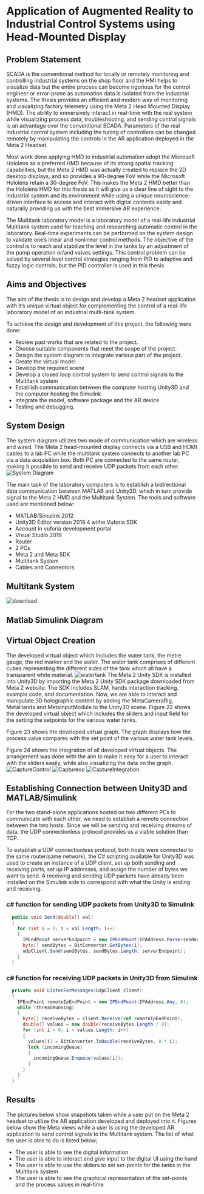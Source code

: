 # Application of Augmented Reality to Industrial Control Systems using Head-Mounted Display
## Problem Statement
SCADA is the conventional method for locally or remotely monitoring and controlling industrial systems on the shop floor and the HMI helps to visualize data but the entire
process can become rigorious for the control engineer or error-prone as automation data is isolated from the industrial systems. The thesis provides an efficient and modern way of monitoring and visualizing factory telemetry using the Meta
2 Head Mounted Display (HMD). The ability to immersively interact in real-time with the real system while visualizing process data, troubleshooting, and sending
control signals is an advantage over the conventional SCADA. Parameters of the real industrial control system including the tuning of controllers can be changed remotely
by manipulating the controls in the AR application deployed in the Meta 2 Headset.

Most work done applying HMD to industrial automation adopt the Microsoft Hololens as a preferred HMD because of its strong spatial tracking capabilities, but the Meta
2 HMD was actually created to replace the 2D desktop displays, and so provides
a 90-degree FoV while the Microsoft Hololens retain a 30-degree FoV. This makes
the Meta 2 HMD better than the Hololens HMD for this thesis as it will give us a
clear line of sight to the industrial system and its environment while using a unique
neuroscience-driven interface to access and interact with digital contents easily and
naturally providing us with the best immersive AR experience.

The Multitank laboratory model is a laboratory model of a real-life industrial Multitank system used for teaching and researching automatic control in the laboratory. Real-time experiments can be performed on the system design to validate one’s
linear and nonlinear control methods. The objective of the control is to reach and
stabilize the level in the tanks by an adjustment of the pump operation or/and
valves settings. This control problem can be solved by several level control strategies
ranging from PID to adaptive and fuzzy logic controls, but the PID controller is
used in this thesis.

## Aims and Objectives
The aim of the thesis is to design and develop a Meta 2 headset application with it’s
unique virtual object for complementing the control of a real-life laboratory model
of an industrial multi-tank system.

To achieve the design and development of this project, the following were done:
* Review past works that are related to the project.
* Choose suitable components that meet the scope of the project.
* Design the system diagram to integrate various part of the project.
* Create the virtual model
* Develop the required scene
* Develop a closed loop control system to send control signals to the Multitank
system
* Establish communication between the computer hosting Unity3D and the
computer hosting the Simulink
* Integrate the model, software package and the AR device
* Testing and debugging.

## System Design
The system diagram utilizes two
mode of communication which are wireless and wired. The Meta 2 head-mounted
display connects via a USB and HDMI cables to a lab PC while the multitank system
connects to another lab PC via a data acquisition box. Both PC are connected to
the same router, making it possible to send and receive UDP packets from each
other.
![System Diagram](https://user-images.githubusercontent.com/37803559/127182410-911d66b7-3367-4a95-a6fa-47da9d21e4b6.PNG)

The main task of the laboratory computers is to establish a bidirectional data
communication between MATLAB and Unity3D, which in turn provide signal to the
Meta 2 HMD and the Multitank System. The tools and software used are mentioned
below:
* MATLAB/Simulink 2012
* Unity3D Editor version 2018.4 withe Vuforia SDK
* Account in vuforia development portal
* Visual Studio 2019
* Router
* 2 PCs
* Meta 2 and Meta SDK
* Multitank System
* Cables and Connectors

## Multitank System
![download](https://user-images.githubusercontent.com/37803559/127180696-bb071d5b-4cf0-4c2d-bf1f-82e9cf382270.jpg)

## Matlab Simulink Diagram
## Virtual Object Creation
The developed virtual object which includes the water tank, the
metre gauge, the red marker and the water. The water tank comprises of different
cubes representing the different sides of the tank which all have a transparent white
material.
![watertank](https://user-images.githubusercontent.com/37803559/127181996-049bd468-cdf8-42ac-81c4-6fdf5cf3fd77.png)
The Meta 2 Unity SDK is installed into Unity3D by importing the Meta 2 Unity
SDK package downloaded from Meta 2 website. The SDK includes SLAM, hands
interaction tracking, example code, and documentation. Now, we are able to interact
and manipulate 3D holographic content by adding the MetaCameraRig, MetaHands
and MetaInputModule to the Unity3D scene. Figure 22 shows the developed virtual
object which includes the sliders and input field for the setting the setpoints for the
various water tanks.

Figure 23 shows the developed virtual graph. The graph displays how the process
value compares with the set point of the various water tank levels.

Figure 24 shows the integration of all developed virtual objects. The arrangement
was done with the aim to make it easy for a user to interact with the sliders easily,
while also visualizing the data on the graph.
![CaptureControl](https://user-images.githubusercontent.com/37803559/127182045-e14f3589-3b13-4ada-a89a-3af51d978ee7.PNG)
![Captureoo](https://user-images.githubusercontent.com/37803559/127182073-ece5bc10-ff02-42f5-9477-824e4bee58d7.PNG)
![CaptureIntegration](https://user-images.githubusercontent.com/37803559/127182095-adf993dc-cf6c-45c2-830b-1996d92e67dc.PNG)


## Establishing Connection between Unity3D and MATLAB/Simulink
For the two stand-alone applications hosted on two different PCs to communicate
with each other, we need to establish a remote connection between the two hosts.
Since we will be sending and receiving streams of data, the UDP connectionless
protocol provides us a viable solution than TCP. 

To establish a UDP connectionless
protocol, both hosts were connected to the same router(same network), the C#
scripting available for Unity3D was used to create an instance of a UDP client, set
up both sending and receiving ports, set up IP addresses, and assign the number
of bytes we want to send. A receiving and sending UDP packets have already been
installed on the Simulink side to correspond with what the Unity is ending and
receiving.

### c# function for sending UDP packets from Unity3D to Simulink
```c#
  public void Send(double[] val)
  {
    for (int i = 0; i < val.Length; i++)
    {
      IPEndPoint serverEndpoint = new IPEndPoint(IPAddress.Parse(senderIp), senderPort);
      byte[] sendBytes = BitConverter.GetBytes(i);
      udpClient.Send(sendBytes, sendBytes.Length, serverEndpoint);
    } 
  }
```
### c# function for receiving UDP packets in Unity3D from Simulink
```c#
  private void ListenForMessages(UdpClient client)
  {
    IPEndPoint remoteIpEndPoint = new IPEndPoint(IPAddress.Any, 0);
    while (threadRunning)
    {
      byte[] receiveBytes = client.Receive(ref remoteIpEndPoint);
      double[] values = new double[receiveBytes.Length / 8];
      for (int i = 0; i < values.Length; i++)
      {
        values[i] = BitConverter.ToDouble(receiveBytes, 8 * i);
        lock (incomingQueue)
        {
          incomingQueue.Enqueue(values[i]);
        } 
      }
    }
  }
```


## Results
The pictures below show snapshots taken while a user put on the Meta 2 headset to
utilize the AR application developed and deployed into it. Figures below show
the Meta views while a user is using the developed AR application to send control
signals to the Multitank system.
The list of what the user is able to do is listed below;

* The user is able to see the digital information
* The user is able to interact and give input to the digital UI using the hand
* The user is able to use the sliders to set set-points for the tanks in the Multitank system
* The user is able to see the graphical representation of the set-points and the process values in real-time
